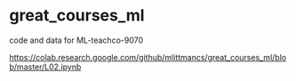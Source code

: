 # great_courses_ml
code and data for ML-teachco-9070


https://colab.research.google.com/github/mlittmancs/great_courses_ml/blob/master/L02.ipynb
